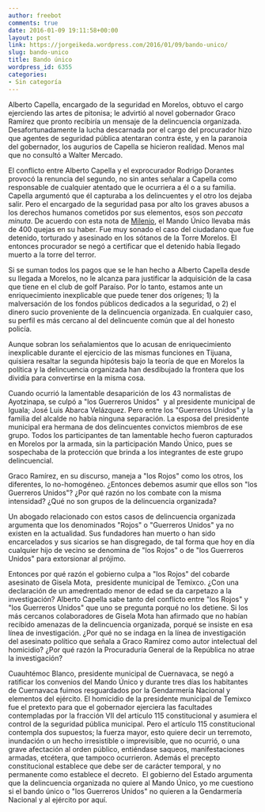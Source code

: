 ```yaml
---
author: freebot
comments: true
date: 2016-01-09 19:11:58+00:00
layout: post
link: https://jorgeikeda.wordpress.com/2016/01/09/bando-unico/
slug: bando-unico
title: Bando único
wordpress_id: 6355
categories:
- Sin categoría
---
```


Alberto Capella, encargado de la seguridad en Morelos, obtuvo el cargo ejerciendo las artes de pitonisa; le advirtió al novel gobernador Graco Ramírez que pronto recibiría un mensaje de la delincuencia organizada. Desafortunadamente la lucha descarnada por el cargo del procurador hizo que agentes de seguridad pública atentaran contra éste, y en la paranoia del gobernador, los augurios de Capella se hicieron realidad. Menos mal que no consultó a Walter Mercado.

El conflicto entre Alberto Capella y el exprocurador Rodrigo Dorantes provocó la renuncia del segundo, no sin antes señalar a Capella como responsable de cualquier atentado que le ocurriera a él o a su familia. Capella argumentó que él capturaba a los delincuentes y el otro los dejaba salir. Pero el encargado de la seguridad pasa por alto los graves abusos a los derechos humanos cometidos por sus elementos, esos son _peccata minuta_. De acuerdo con esta nota de [Milenio](http://www.milenio.com/estados/Concentra_mas_de_400_quejas_Mando_Unico_en_Morelos-_CDHEM_0_587941594.html), el Mando Único llevaba más de 400 quejas en su haber. Fue muy sonado el caso del ciudadano que fue detenido, torturado y asesinado en los sótanos de la Torre Morelos. El entonces procurador se negó a certificar que el detenido había llegado muerto a la torre del terror.

Si se suman todos los pagos que se le han hecho a Alberto Capella desde su llegada a Morelos, no le alcanza para justificar la adquisición de la casa que tiene en el club de golf Paraíso. Por lo tanto, estamos ante un enriquecimiento inexplicable que puede tener dos orígenes; 1) la malversación de los fondos públicos dedicados a la seguridad, o 2) el dinero sucio proveniente de la delincuencia organizada. En cualquier caso, su perfil es más cercano al del delincuente común que al del honesto policía.

Aunque sobran los señalamientos que lo acusan de enriquecimiento inexplicable durante el ejercicio de las mismas funciones en Tijuana, quisiera resaltar la segunda hipótesis bajo la teoría de que en Morelos la política y la delincuencia organizada han desdibujado la frontera que los dividía para convertirse en la misma cosa.

Cuando ocurrió la lamentable desaparición de los 43 normalistas de Ayotzinapa, se culpó a "los Guerreros Unidos"  y al presidente municipal de Iguala; José Luis Abarca Velázquez. Pero entre los "Guerreros Unidos" y la familia del alcalde no había ninguna separación. La esposa del presidente municipal era hermana de dos delincuentes convictos miembros de ese grupo. Todos los participantes de tan lamentable hecho fueron capturados en Morelos por la armada, sin la participación Mando Único, pues se sospechaba de la protección que brinda a los integrantes de este grupo delincuencial.

Graco Ramírez, en su discurso, maneja a "los Rojos" como los otros, los diferentes, lo no-homogéneo. ¿Entonces debemos asumir que ellos son "los Guerreros Unidos"? ¿Por qué razón no los combate con la misma intensidad? ¿Qué no son grupos de la delincuencia organizada?

Un abogado relacionado con estos casos de delincuencia organizada argumenta que los denominados "Rojos" o "Guerreros Unidos" ya no existen en la actualidad. Sus fundadores han muerto o han sido encarcelados y sus sicarios se han disgregado, de tal forma que hoy en día cualquier hijo de vecino se denomina de "los Rojos" o de "los Guerreros Unidos" para extorsionar al prójimo.

Entonces por qué razón el gobierno culpa a "los Rojos" del cobarde asesinato de Gisela Mota,  presidente municipal de Temixco. ¿Con una declaración de un amedrentado menor de edad se da carpetazo a la investigación? Alberto Capella sabe tanto del conflicto entre "los Rojos" y "los Guerreros Unidos" que uno se pregunta porqué no los detiene. Si los más cercanos colaboradores de Gisela Mota han afirmado que no habían recibido amenazas de la delincuencia organizada, porqué se insiste en esa línea de investigación. ¿Por qué no se indaga en la línea de investigación del asesinato político que señala a Graco Ramírez como autor intelectual del homicidio? ¿Por qué razón la Procuraduría General de la República no atrae la investigación?

Cuauhtémoc Blanco, presidente municipal de Cuernavaca, se negó a ratificar los convenios del Mando Único y durante tres días los habitantes de Cuernavaca fuimos resguardados por la Gendarmería Nacional y elementos del ejército. El homicidio de la presidente municipal de Temixco fue el pretexto para que el gobernador ejerciera las facultades contempladas por la fracción VII del artículo 115 constitucional y asumiera el control de la seguridad pública municipal. Pero el artículo 115 constitucional contempla dos supuestos; la fuerza mayor, esto quiere decir un terremoto, inundación o un hecho irresistible o imprevisible, que no ocurrió, o una grave afectación al orden público, entiéndase saqueos, manifestaciones armadas, etcétera, que tampoco ocurrieron. Además el precepto constitucional establece que debe ser de carácter temporal, y no permanente como establece el decreto.  El gobierno del Estado argumenta que la delincuencia organizada no quiere al Mando Único, yo me cuestiono si el bando único o "los Guerreros Unidos" no quieren a la Gendarmería Nacional y al ejército por aquí.
